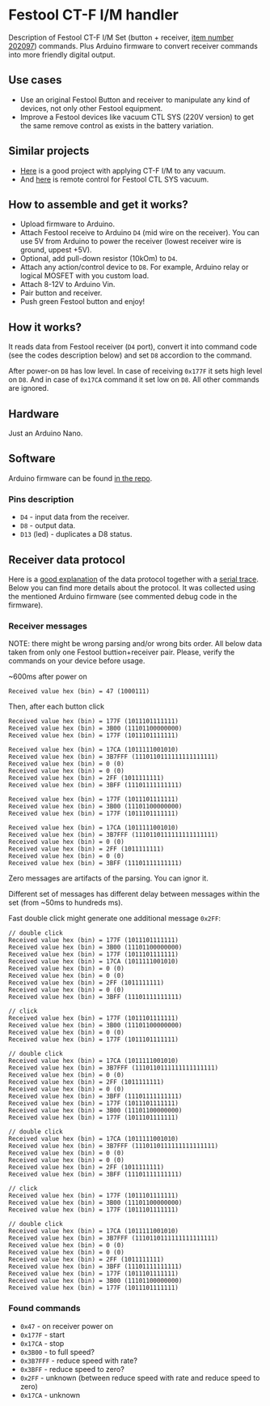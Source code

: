 # Festool CT-F I/M handler
Description of Festool CT-F I/M Set (button + receiver, [item number 202097](https://www.festool.com/accessory/dust-extraction/additions-to-the-system/modules/202097---ct-f-btm-set)) commands. Plus Arduino firmware to convert receiver commands into more friendly digital output.

## Use cases
- Use an original Festool Button and receiver to manipulate any kind of devices, not only other Festool equipment.
- Improve a Festool devices like vacuum CTL SYS (220V version) to get the same remove control as exists in the battery variation.

## Similar projects
- [Here](https://github.com/tjob/ft-vac-control) is a good project with applying CT-F I/M to any vacuum.
- And [here](https://github.com/jenskueper/festool-ctl-sys-bluetooth) is remote control for Festool CTL SYS vacuum.

## How to assemble and get it works?
- Upload firmware to Arduino.
- Attach Festool receive to Arduino `D4` (mid wire on the receiver). You can use 5V from Arduino to power the receiver (lowest receiver wire is ground, uppest +5V).
- Optional, add pull-down resistor (10kOm) to `D4`.
- Attach any action/control device to `D8`. For example, Arduino relay or logical MOSFET with you custom load.
- Attach 8-12V to Arduino Vin.
- Pair button and receiver.
- Push green Festool button and enjoy!

## How it works?
It reads data from Festool receiver (`D4` port), convert it into command code (see the codes description below) and set `D8` accordion to the command.

After power-on `D8` has low level. In case of receiving `0x177F` it sets high level on `D8`. And in case of `0x17CA` command it set low on `D8`. All other commands are ignored.

## Hardware
Just an Arduino Nano.

## Software
Arduino firmware can be found [in the repo](https://github.com/Loriowar/festool_ct-f_im_handler/blob/main/festool_receiver_manchester.ino).

### Pins description
- `D4` - input data from the receiver.
- `D8` - output data.
- `D13` (led) - duplicates a D8 status.

## Receiver data protocol
Here is a [good explanation](https://github.com/tjob/ft-vac-control?tab=readme-ov-file#how-it-works) of the data protocol together with a [serial trace](https://github.com/tjob/ft-vac-control/tree/main/software/traces). Below you can find more details about the protocol. It was collected using the mentioned Arduino firmware (see commented debug code in the firmware).

### Receiver messages
NOTE: there might be wrong parsing and/or wrong bits order. All below data taken from only one Festool buttion+receiver pair. Please, verify the commands on your device before usage.

~600ms after power on
```
Received value hex (bin) = 47 (1000111)
```
Then, after each button click
```
Received value hex (bin) = 177F (1011101111111)
Received value hex (bin) = 3B00 (11101100000000)
Received value hex (bin) = 177F (1011101111111)

Received value hex (bin) = 17CA (1011111001010)
Received value hex (bin) = 3B7FFF (1110110111111111111111)
Received value hex (bin) = 0 (0)
Received value hex (bin) = 0 (0)
Received value hex (bin) = 2FF (1011111111)
Received value hex (bin) = 3BFF (11101111111111)

Received value hex (bin) = 177F (1011101111111)
Received value hex (bin) = 3B00 (11101100000000)
Received value hex (bin) = 177F (1011101111111)

Received value hex (bin) = 17CA (1011111001010)
Received value hex (bin) = 3B7FFF (1110110111111111111111)
Received value hex (bin) = 0 (0)
Received value hex (bin) = 2FF (1011111111)
Received value hex (bin) = 0 (0)
Received value hex (bin) = 3BFF (11101111111111)
```
Zero messages are artifacts of the parsing. You can ignor it.

Different set of messages has different delay between messages within the set (from ~50ms to hundreds ms).

Fast double click might generate one additional message `0x2FF`:
```
// double click
Received value hex (bin) = 177F (1011101111111)
Received value hex (bin) = 3B00 (11101100000000)
Received value hex (bin) = 177F (1011101111111)
Received value hex (bin) = 17CA (1011111001010)
Received value hex (bin) = 0 (0)
Received value hex (bin) = 0 (0)
Received value hex (bin) = 2FF (1011111111)
Received value hex (bin) = 0 (0)
Received value hex (bin) = 3BFF (11101111111111)

// click
Received value hex (bin) = 177F (1011101111111)
Received value hex (bin) = 3B00 (11101100000000)
Received value hex (bin) = 0 (0)
Received value hex (bin) = 177F (1011101111111)

// double click
Received value hex (bin) = 17CA (1011111001010)
Received value hex (bin) = 3B7FFF (1110110111111111111111)
Received value hex (bin) = 0 (0)
Received value hex (bin) = 2FF (1011111111)
Received value hex (bin) = 0 (0)
Received value hex (bin) = 3BFF (11101111111111)
Received value hex (bin) = 177F (1011101111111)
Received value hex (bin) = 3B00 (11101100000000)
Received value hex (bin) = 177F (1011101111111)

// double click
Received value hex (bin) = 17CA (1011111001010)
Received value hex (bin) = 3B7FFF (1110110111111111111111)
Received value hex (bin) = 0 (0)
Received value hex (bin) = 0 (0)
Received value hex (bin) = 2FF (1011111111)
Received value hex (bin) = 3BFF (11101111111111)

// click
Received value hex (bin) = 177F (1011101111111)
Received value hex (bin) = 3B00 (11101100000000)
Received value hex (bin) = 177F (1011101111111)

// double click
Received value hex (bin) = 17CA (1011111001010)
Received value hex (bin) = 3B7FFF (1110110111111111111111)
Received value hex (bin) = 0 (0)
Received value hex (bin) = 0 (0)
Received value hex (bin) = 2FF (1011111111)
Received value hex (bin) = 3BFF (11101111111111)
Received value hex (bin) = 177F (1011101111111)
Received value hex (bin) = 3B00 (11101100000000)
Received value hex (bin) = 177F (1011101111111)
```

### Found commands
- `0x47` - on receiver power on
- `0x177F` - start
- `0x17CA` - stop
- `0x3B00` - to full speed?
- `0x3B7FFF` - reduce speed with rate?
- `0x3BFF` - reduce speed to zero?
- `0x2FF` - unknown (between reduce speed with rate and reduce speed to zero)
- `0x17CA` - unknown
